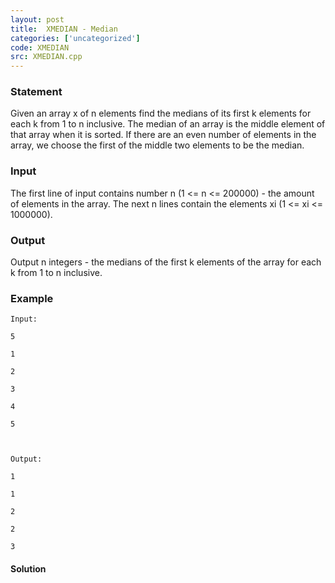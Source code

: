 ```yaml
---
layout: post
title:  XMEDIAN - Median
categories: ['uncategorized']
code: XMEDIAN
src: XMEDIAN.cpp
---
```


### **Statement**

Given an array x of n elements find the medians of its first k elements for
each k from 1 to n inclusive. The median of an array is the middle element of
that array when it is sorted. If there are an even number of elements in the
array, we choose the first of the middle two elements to be the median.

### Input

The first line of input contains number n (1 <= n <= 200000) - the amount of
elements in the array. The next n lines contain the elements xi (1 <= xi <=
1000000).

### Output

Output n integers - the medians of the first k elements of the array for each
k from 1 to n inclusive.

### Example

    
    
    Input:
    5
    1
    2
    3
    4
    5
    
    Output:
    1
    1
    2
    2
    3
    
    



#### **Solution**



